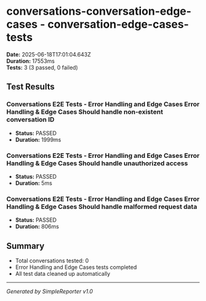 # conversations-conversation-edge-cases - conversation-edge-cases-tests

**Date:** 2025-06-18T17:01:04.643Z  
**Duration:** 17553ms  
**Tests:** 3 (3 passed, 0 failed)

## Test Results


### Conversations E2E Tests - Error Handling and Edge Cases Error Handling & Edge Cases Should handle non-existent conversation ID
- **Status:** PASSED
- **Duration:** 1999ms



### Conversations E2E Tests - Error Handling and Edge Cases Error Handling & Edge Cases Should handle unauthorized access
- **Status:** PASSED
- **Duration:** 5ms



### Conversations E2E Tests - Error Handling and Edge Cases Error Handling & Edge Cases Should handle malformed request data
- **Status:** PASSED
- **Duration:** 806ms



## Summary

- Total conversations tested: 0
- Error Handling and Edge Cases tests completed
- All test data cleaned up automatically

---
*Generated by SimpleReporter v1.0*
